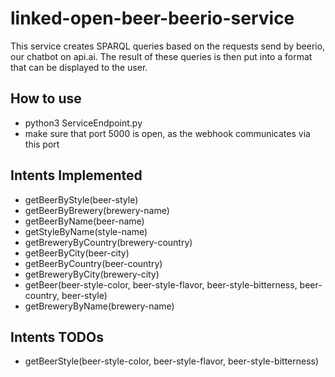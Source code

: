 # linked-open-beer-beerio-service
This service creates SPARQL queries based on the requests send by beerio, our chatbot on api.ai.
The result of these queries is then put into a format that can be displayed to the user.

## How to use
- python3 ServiceEndpoint.py
- make sure that port 5000 is open, as the webhook communicates via this port

## Intents Implemented
- getBeerByStyle(beer-style)
- getBeerByBrewery(brewery-name)
- getBeerByName(beer-name)
- getStyleByName(style-name)
- getBreweryByCountry(brewery-country)
- getBeerByCity(beer-city)
- getBeerByCountry(beer-country)
- getBreweryByCity(brewery-city)
- getBeer(beer-style-color, beer-style-flavor, beer-style-bitterness, beer-country, beer-style)
- getBreweryByName(brewery-name)

## Intents TODOs
- getBeerStyle(beer-style-color, beer-style-flavor, beer-style-bitterness)